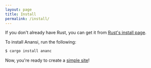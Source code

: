 ```yaml
---
layout: page
title: Install
permalink: /install/
---
```


If you don't already have Rust, you can get it from [Rust's install page](https://www.rust-lang.org/tools/install).

To install Anansi, run the following:
```bash
$ cargo install ananc
```

Now, you're ready to create a [simple site](/anansi/tutorial)!
